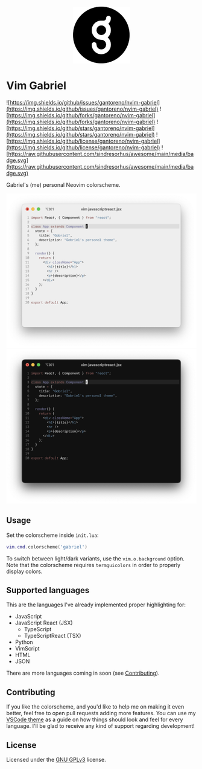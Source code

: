 <p align="center">
  <img src=".github/gabriel.png" width="150" />
</p>

# Vim Gabriel

![https://img.shields.io/github/issues/gantoreno/nvim-gabriel](https://img.shields.io/github/issues/gantoreno/nvim-gabriel) ![https://img.shields.io/github/forks/gantoreno/nvim-gabriel](https://img.shields.io/github/forks/gantoreno/nvim-gabriel) ![https://img.shields.io/github/stars/gantoreno/nvim-gabriel](https://img.shields.io/github/stars/gantoreno/nvim-gabriel) ![https://img.shields.io/github/license/gantoreno/nvim-gabriel](https://img.shields.io/github/license/gantoreno/nvim-gabriel) ![https://raw.githubusercontent.com/sindresorhus/awesome/main/media/badge.svg](https://raw.githubusercontent.com/sindresorhus/awesome/main/media/badge.svg)

Gabriel's (me) personal Neovim colorscheme.

<div align="center">
  <img src=".github/gabriel-light.png#gh-light-mode-only" />
  <img src=".github/gabriel-dark.png#gh-dark-mode-only" />
</div>

## Usage

Set the colorscheme inside `init.lua`:

```lua
vim.cmd.colorscheme('gabriel')
```

To switch between light/dark variants, use the `vim.o.background` option. Note that the colorscheme requires `termguicolors` in order to properly display colors.

## Supported languages

This are the languages I've already implemented proper highlighting for:

- JavaScript
- JavaScript React (JSX)
  - TypeScript
  - TypeScriptReact (TSX)
- Python
- VimScript
- HTML
- JSON

There are more languages coming in soon (see [Contributing](https://github.com/gantoreno/nvim-gabriel#contributing)).

## Contributing

If you like the colorscheme, and you'd like to help me on making it even better, feel free to open pull requests adding more features. You can use my [VSCode theme](https://github.com/gantoreno/vscode-gabriel) as a guide on how things should look and feel for every language. I'll be glad to receive any kind of support regarding development!

## License

Licensed under the [GNU GPLv3](https://www.gnu.org/licenses/gpl-3.0.html) license.

